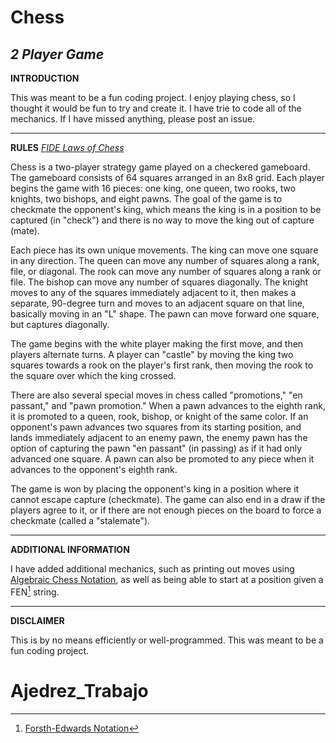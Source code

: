 # Chess
*2 Player Game*
---
**INTRODUCTION**

This was meant to be a fun coding project. I enjoy playing chess, so I thought it would be fun to try and create it. I have trie to code all of the mechanics.  If I have missed anything, please post an issue. 

---
**RULES**
*[FIDE Laws of Chess](https://www.fide.com/FIDE/handbook/LawsOfChess.pdf)*

Chess is a two-player strategy game played on a checkered gameboard. The gameboard consists of 64 squares arranged in an 8x8 grid. Each player begins the game with 16 pieces: one king, one queen, two rooks, two knights, two bishops, and eight pawns. The goal of the game is to checkmate the opponent's king, which means the king is in a position to be captured (in "check") and there is no way to move the king out of capture (mate).

Each piece has its own unique movements. The king can move one square in any direction. The queen can move any number of squares along a rank, file, or diagonal. The rook can move any number of squares along a rank or file. The bishop can move any number of squares diagonally. The knight moves to any of the squares immediately adjacent to it, then makes a separate, 90-degree turn and moves to an adjacent square on that line, basically moving in an "L" shape. The pawn can move forward one square, but captures diagonally.

The game begins with the white player making the first move, and then players alternate turns. A player can "castle" by moving the king two squares towards a rook on the player's first rank, then moving the rook to the square over which the king crossed.

There are also several special moves in chess called "promotions," "en passant," and "pawn promotion." When a pawn advances to the eighth rank, it is promoted to a queen, rook, bishop, or knight of the same color. If an opponent's pawn advances two squares from its starting position, and lands immediately adjacent to an enemy pawn, the enemy pawn has the option of capturing the pawn "en passant" (in passing) as if it had only advanced one square. A pawn can also be promoted to any piece when it advances to the opponent's eighth rank.

The game is won by placing the opponent's king in a position where it cannot escape capture (checkmate). The game can also end in a draw if the players agree to it, or if there are not enough pieces on the board to force a checkmate (called a "stalemate").

---
**ADDITIONAL INFORMATION**

I have added additional mechanics, such as printing out moves using [Algebraic Chess Notation](https://en.wikipedia.org/wiki/Algebraic_notation_(chess)), as well as being able to start at a position given a FEN[^1] string. 

---
**DISCLAIMER**

This is by no means efficiently or well-programmed. This was meant to be a fun coding project. 

[^1]: [Forsth-Edwards Notation](https://en.wikipedia.org/wiki/Forsyth%E2%80%93Edwards_Notation)
# Ajedrez_Trabajo
